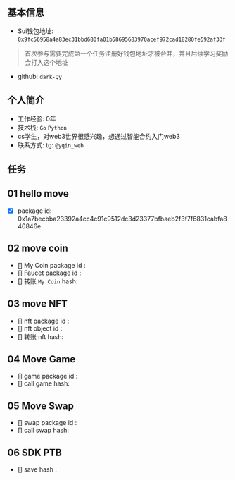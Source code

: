 ## 基本信息
- Sui钱包地址: `0x9fc56958a4a83ec31bbd680fa01b58695683970acef972cad18280fe592af33f`
> 首次参与需要完成第一个任务注册好钱包地址才被合并，并且后续学习奖励会打入这个地址
- github: `dark-Qy`

## 个人简介
- 工作经验: 0年
- 技术栈: `Go` `Python`
- cs学生，对web3世界很感兴趣，想通过智能合约入门web3
- 联系方式: tg: `@yqin_web` 

## 任务

##   01 hello move  
- [x] package id: 0x1a7becbba23392a4cc4c91c9512dc3d23377bfbaeb2f3f7f6831cabfa840846e

##   02 move coin
- [] My Coin package id : 
- [] Faucet package id : 
- [] 转账 `My Coin` hash:

##   03 move NFT
- [] nft package id :
- [] nft object id : 
- [] 转账 nft  hash:

##   04 Move Game
- [] game package id :
- [] call game hash:

##   05 Move Swap
- [] swap package id :
- [] call swap hash:

##   06 SDK PTB
- [] save hash :
